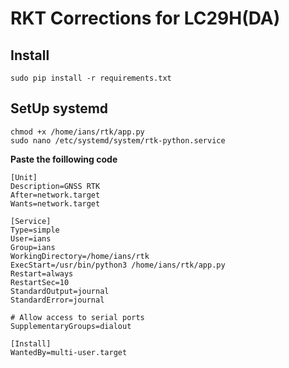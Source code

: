# RKT Corrections for LC29H(DA)


## Install
```
sudo pip install -r requirements.txt
```


## SetUp systemd

```
chmod +x /home/ians/rtk/app.py
sudo nano /etc/systemd/system/rtk-python.service
```

**Paste the foillowing code**
```
[Unit]
Description=GNSS RTK
After=network.target
Wants=network.target

[Service]
Type=simple
User=ians 
Group=ians 
WorkingDirectory=/home/ians/rtk
ExecStart=/usr/bin/python3 /home/ians/rtk/app.py
Restart=always
RestartSec=10
StandardOutput=journal
StandardError=journal

# Allow access to serial ports
SupplementaryGroups=dialout

[Install]
WantedBy=multi-user.target



```
